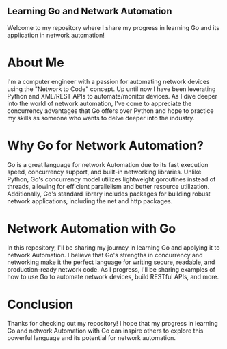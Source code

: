 ## Learning Go and Network Automation
Welcome to my repository where I share my progress in learning Go and its application in network automation!

# About Me
I'm a computer engineer with a passion for automating network devices using the "Network to Code" concept. Up until now I have been leverating Python and XML/REST APIs to automate/monitor devices. As I dive deeper into the world of network automation, I've come to appreciate the concurrency advantages that Go offers over Python and hope to practice my skills as someone who wants to delve deeper into the industry.

# Why Go for Network Automation?
Go is a great language for network Automation due to its fast execution speed, concurrency support, and built-in networking libraries. Unlike Python, Go's concurrency model utilizes lightweight goroutines instead of threads, allowing for efficient parallelism and better resource utilization. Additionally, Go's standard library includes packages for building robust network applications, including the net and http packages.

# Network Automation with Go
In this repository, I'll be sharing my journey in learning Go and applying it to network Automation. I believe that Go's strengths in concurrency and networking make it the perfect language for writing secure, readable, and production-ready network code. As I progress, I'll be sharing examples of how to use Go to automate network devices, build RESTful APIs, and more.

# Conclusion
Thanks for checking out my repository! I hope that my progress in learning Go and network Automation with Go can inspire others to explore this powerful language and its potential for network automation.